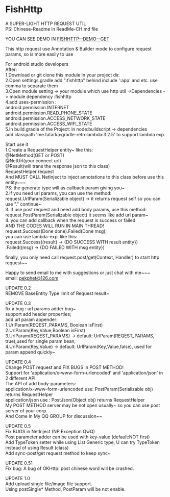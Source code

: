 # FishHttp
A SUPER-LIGHT HTTP REQUEST UTIL<br/>
PS: Chinese-Readme in  ReadMe-CH.md file<br/>

YOU CAN SEE DEMO IN  <a href="https://github.com/pekphet/FishHttpDemo">FISHHTTP--DEMO--GET</a>

This http request use Annotation & Builder mode to configure request params, so is more easily to use

For android studio developers<br/>
After:<br/>
1.Download or git clone this module in your project dir.</br>
2.Open settings.gradle add ":fishhttp" behind include ':app' and etc. use comma to separate them</br>
3.Open module setting -> your module which use http util ->Dependencies -> module dependency :fishhttp</br>
4.add uses-permission :</br>
    android.permission.INTERNET</br>
    android.permission.READ_PHONE_STATE</br>
    android.permission.ACCESS_NETWORK_STATE</br>
    android.permission.ACCESS_WIFI_STATE</br>
5.In build.gradle of the Project: in node:buildscript -> dependencies<br/>
add classpath 'me.tatarka:gradle-retrolambda:3.2.5' to support lambda exp.<br/>

Start use it</br>
1.Create a RequestHelper entity~   like this:</br>
@NetMethod(GET or POST)</br>
@NetUrl(your connect url)</br>
@Result(will trans the response json to this class)</br>
RequestHelper<RESULT> request</br>
And MUST CALL NetInject to inject annotations to this class  before use this entity~~~</br>
PS: the generate type will as callback param giving you~</br>
2.if you need url params, you can use the method:</br>
request.UrlParam(Serializable object) -> it returns request self so you can use "." continue~</br>
3. if use post request and need add body params, use this method:</br>
request.PostParam(Serializable object)  it seems like add url param~</br>
4. you can add callback when the request is success or failed</br>
AND THE CODES WILL RUN IN MAIN THREAD!</br>
request.Success(Done<Result> done).Failed(Done<String> msg);</br>
you can use lambda-exp. like this:</br>
request.Success((result) -> {DO SUCCESS WITH result entity})</br>
  .Failed((msg) -> {DO FAILED WITH msg entity})</br>

finally, you only need call request.post/get(Context, Handler) to start http request~~</br>

Happy to send email to me with suggestions or just chat with me~~~</br>
email: pekphet@126.com</br>

UPDATE 0.2  </br>
REMOVE BaseEntity Type limit of Request result~<br/>

UPDATE 0.3  <br/>
fix a bug : url params adder bug~ <br/>
support add header properties;<br/>
add url param appender:<br/>
1.UrlParam(REQEST_PARAMS, Boolean isFirst)<br/>
2.UrlParam(Key,Value,Boolean isFirst)<br/>
3.UrlParam(REQEST_PARAMS)  -> default: UrlParam(REQEST_PARAMS, true),used for single param bean;<br/>
4.UrlParam(Key,Value) -> default: UrlParam(Key,Value,false), used for param append quickly~<br/>

UPDATE 0.4<br/>
Change POST request and FIX BUGS in POST METHOD!<br/>
Support for 'application/x-www-form-urlencoded' and 'application/json' in 2 different API<br/>
The API of add body-parameters:<br/>
application/x-www-form-urlencoded use: PostParam(Serializable obj) returns RequestHelper <br/>
application/json use : PostJson(Object obj) returns RequestHelper<br/>
My POST METHOD server may be not open usually~ so you can use post server of your corp.<br/>
And Come in My QQ GROUP for discussion~~<br/>

UPDATE 0.5<BR/>
Fix BUGS in NetInject (NP Exception QwQ)<br/>
Post parameter adder can be used with key-value (default:NOT first)<br/>
Add TypeToken setter  while using List<T> Generic type, U can try TypeToken instead of using Result (class)<br/>
Add sync-post/get request method to keep sync~<br/>

UPDATE 0.51<BR/>
Fix bug:  A bug of OKHttp: post chinese word will be crashed.<br/>

UPDATE 1.0<BR/>
Add upload single file/image file support.<br/>
Using postSingle* Method, PostParam will be not enable.<br/>







